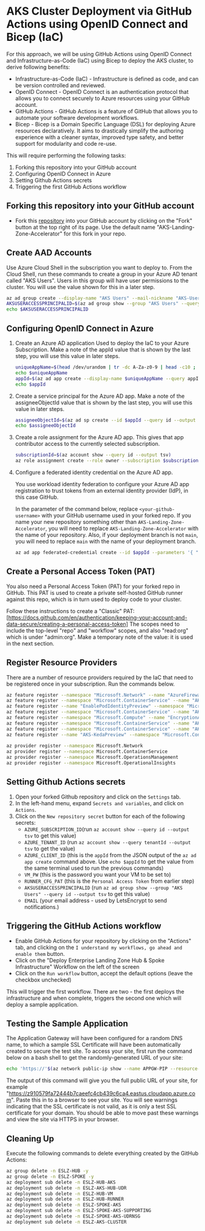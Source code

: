 # AKS Cluster Deployment via GitHub Actions using OpenID Connect and Bicep (IaC)

For this approach, we will be using GitHub Actions using OpenID Connect and Infrastructure-as-Code (IaC) using Bicep to deploy the AKS cluster, to derive following benefits:

* Infrastructure-as-Code (IaC) - Infrastructure is defined as code, and can be version controlled and reviewed. 
* OpenID Connect - OpenID Connect is an authentication protocol that allows you to connect securely to Azure resources using your GitHub account.
* GitHub Actions - GitHub Actions is a feature of GitHub that allows you to automate your software development workflows.
* Bicep - Bicep is a Domain Specific Language (DSL) for deploying Azure resources declaratively. It aims to drastically simplify the authoring experience with a cleaner syntax, improved type safety, and better support for modularity and code re-use.

This will require performing the following tasks:

1. Forking this repository into your GitHub account
2. Configuring OpenID Connect in Azure
3. Setting Github Actions secrets
4. Triggering the first GitHub Actions workflow

## Forking this repository into your GitHub account

* Fork this [repository](https://github.com/Azure/AKS-Landing-Zone-Accelerator) into your GitHub account by clicking on the "Fork" button at the top right of its page. Use the default name "AKS-Landing-Zone-Accelerator" for this fork in your repo.

## Create AAD Accounts

Use Azure Cloud Shell in the subscription you want to deploy to. From the Cloud Shell, run these commands to create a group in your Azure AD tenant called "AKS Users". Users in this group will have user permissions to the cluster. You will use the value shown for this in a later step.

```bash
az ad group create --display-name "AKS Users" --mail-nickname "AKS-Users"
AKSUSERACCESSPRINCIPALID=$(az ad group show --group "AKS Users" --query id --output tsv)
echo $AKSUSERACCESSPRINCIPALID
```

## Configuring OpenID Connect in Azure

1. Create an Azure AD application Used to deploy the IaC to your Azure Subscription. Make a note of the appId value that is shown by the last step, you will use this value in later steps.

   ```bash
   uniqueAppName=$(head /dev/urandom | tr -dc A-Za-z0-9 | head -c10 ; echo '')
   echo $uniqueAppName
   appId=$(az ad app create --display-name $uniqueAppName --query appId --output tsv)
   echo $appId
   ```

2. Create a service principal for the Azure AD app. Make a note of the assigneeObjectId value that is shown by the last step, you will use this value in later steps.

   ```bash
   assigneeObjectId=$(az ad sp create --id $appId --query id --output tsv)
   echo $assigneeObjectId 
   ```

3. Create a role assignment for the Azure AD app. This gives that app contributor access to the currently selected subscription.

   ```bash
   subscriptionId=$(az account show --query id --output tsv)
   az role assignment create --role owner --subscription $subscriptionId --assignee-object-id  $assigneeObjectId --assignee-principal-type ServicePrincipal --scope /subscriptions/$subscriptionId
   ```

4. Configure a federated identity credential on the Azure AD app.

   You use workload identity federation to configure your Azure AD app registration to trust tokens from an external identity provider (IdP), in this case GitHub.

   In the parameter of the command below, replace `<your-github-username>` with your GitHub username used in your forked repo. If you name your new repository something other than `AKS-Landing-Zone-Accelerator`, you will need to replace `AKS-Landing-Zone-Accelerator` with the name of your repository. Also, if your deployment branch is not `main`, you will need to replace `main` with the name of your deployment branch.

   ```bash
   az ad app federated-credential create --id $appId --parameters '{ "name": "gha-oidc", "issuer": "https://token.actions.githubusercontent.com",  "subject": "repo:<your-github-username>/AKS-Landing-Zone-Accelerator:ref:refs/heads/main", "audiences": ["api://AzureADTokenExchange"], "description": "Workload Identity for AKS Landing Zone Accelerator" }'
   ```

## Create a Personal Access Token (PAT)

You also need a Personal Access Token (PAT) for your forked repo in GitHub. This PAT is used to create a private self-hosted GitHub runner against this repo, which is in turn used to deploy code to your cluster.

Follow these instructions to create a "Classic" PAT: [https://docs.github.com/en/authentication/keeping-your-account-and-data-secure/creating-a-personal-access-token] The scopes need to include the top-level "repo" and "workflow" scopes, and also "read:org" which is under "admin:org". Make a temporary note of the value: it is used in the next section.

## Register Resource Providers

There are a number of resource providers required by the IaC that need to be registered once in your subscription. Run the commands below.

   ```bash
   az feature register --namespace "Microsoft.Network" --name "AzureFirewallBasic"
   az feature register --namespace "Microsoft.ContainerService" --name "AKS-AzureKeyVaultSecretsProvider"
   az feature register --name "EnablePodIdentityPreview" --namespace "Microsoft.ContainerService"
   az feature register --namespace "Microsoft.ContainerService" --name "AKS-AzureKeyVaultSecretsProvider"
   az feature register --namespace "Microsoft.Compute" --name "EncryptionAtHost"
   az feature register --namespace "Microsoft.ContainerService" --name "AKS-ExtensionManager"
   az feature register --namespace "Microsoft.ContainerService" --name "AKS-Dapr"
   az feature register --name "AKS-KedaPreview" --namespace "Microsoft.ContainerService"
            
   az provider register --namespace Microsoft.Network
   az provider register --namespace Microsoft.ContainerService
   az provider register --namespace Microsoft.OperationsManagement
   az provider register --namespace Microsoft.OperationalInsights
   ```

## Setting Github Actions secrets

1. Open your forked Github repository and click on the `Settings` tab.
2. In the left-hand menu, expand `Secrets and variables`, and click on `Actions`.
3. Click on the `New repository secret` button for each of the following secrets:
   * `AZURE_SUBSCRIPTION_ID`(run `az account show --query id --output tsv` to get this value)
   * `AZURE_TENANT_ID` (run `az account show --query tenantId --output tsv` to get the value)
   * `AZURE_CLIENT_ID` (this is the `appId` from the JSON output of the `az ad app create` command above. Use `echo $appId` to get the value from the same terminal used to run the previous commands)
   * `VM_PW` (this is the password you want your VM to be set to)
   * `RUNNER_CFG_PAT` (this is the `Personal Access Token` from earlier step)
   * `AKSUSERACCESSPRINCIPALID` (run `az ad group show --group "AKS Users" --query id --output tsv` to get this value)
   * `EMAIL` (your email address - used by LetsEncrypt to send notifications.)

## Triggering the GitHub Actions workflow

* Enable GitHub Actions for your repository by clicking on the "Actions" tab, and clicking on the `I understand my workflows, go ahead and enable them` button.
* Click on the "Deploy Enterprise Landing Zone Hub & Spoke Infrastructure" Workflow on the left of the screen
* Click on the `Run workflow` button, accept the default options (leave the checkbox unchecked)

This will trigger the first workflow. There are two - the first deploys the infrastructure and when complete, triggers the second one which will deploy a sample application.

## Testing the Sample Application

The Application Gateway will have been configured for a random DNS name, to which a sample SSL Certificate will have been automatically created to secure the test site. To access your site, first run the command below on a bash shell to get the randomly-generated URL of your site:

   ```bash
   echo 'https://'$(az network public-ip show --name APPGW-PIP --resource-group ESLZ-SPOKE --query dnsSettings.fqdn -o tsv)
   ```

The output of this command will give you the full public URL of your site, for example "https://z910579fa72444b7caeefc4cb439c6ca4.eastus.cloudapp.azure.com". Paste this in to a browser to see your site. You will see warnings indicating that the SSL certificate is not valid, as it is only a test SSL certificate for your domain. You should be able to move past these warnings and view the site via HTTPS in your browser.

## Cleaning Up

Execute the following commands to delete everything created by the GitHub Actions:

   ```bash
   az group delete -n ESLZ-HUB -y
   az group delete -n ESLZ-SPOKE -y
   az deployment sub delete -n ESLZ-HUB-AKS
   az deployment sub delete -n ESLZ-AKS-HUB-UDR
   az deployment sub delete -n ESLZ-HUB-VM
   az deployment sub delete -n ESLZ-HUB-RUNNER
   az deployment sub delete -n ESLZ-SPOKE-AKS
   az deployment sub delete -n ESLZ-SPOKE-AKS-SUPPORTING
   az deployment sub delete -n ESLZ-SPOKE-AKS-UDRNSG
   az deployment sub delete -n ESLZ-AKS-CLUSTER
   ```
